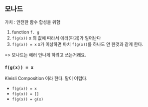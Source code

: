 ## 모나드

가치 : 안전한 함수 합성을 위함

1. function `f. g`
2. `f(g(x))` x 의 값에 따라서 에러(파괴)가 일어난다
3. `f(g(x)) = x` x가 이상하면 마치 `f(g(x))`를 하나도 안 한것과 같게 한다.

=> 모나드는 에러 안나게 하려고 쓰는거래요.  

### `f(g(x)) = x`

Kleisli Composition 이라 한다. 말이 어렵다.

* `f(g(x)) = x`
* `f(g(x)) = []`
* `f(g(x)) = g(x)`
